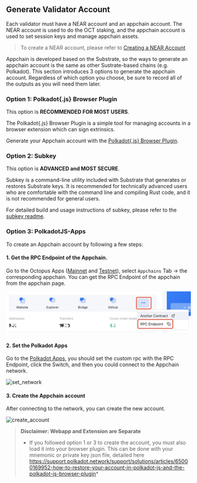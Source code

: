 ## Generate Validator Account

Each validator must have a NEAR account and an appchain account. The NEAR account is used to do the OCT staking, and the appchain account is used to set session keys and manage appchain assets.

> To create a NEAR account, please refer to [Creating a NEAR Account](https://docs.near.org/concepts/basics/accounts/creating-accounts)

Appchain is developed based on the Substrate, so the ways to generate an appchain account is the same as other Sustrate-based chains (e.g. Polkadot). This section introduces 3 options to generate the appchain account. Regardless of which option you choose, be sure to record all of the outputs as you will need them later.

### Option 1: Polkadot{.js} Browser Plugin

This option is **RECOMMENDED FOR MOST USERS**.

The Polkadot{.js} Browser Plugin is a simple tool for managing accounts in a browser extension which can sign extrinsics.

Generate your Appchain account with the [Polkadot{.js} Browser Plugin](https://wiki.polkadot.network/docs/en/learn-account-generation#polkadotjs-browser-plugin).

### Option 2: Subkey

This option is **ADVANCED and MOST SECURE**.

Subkey is a command-line utility included with Substrate that generates or restores Substrate keys. It is recommended for technically advanced users who are comfortable with the command line and compiling Rust code, and it is not recommended for general users.

For detailed build and usage instructions of subkey, please refer to the [subkey readme](https://github.com/paritytech/substrate/tree/master/bin/utils/subkey).

### Option 3: PolkadotJS-Apps

To create an Appchain account by following a few steps:

#### 1. Get the RPC Endpoint of the Appchain. 

Go to the Octopus Apps ([Mainnet](https://mainnet.oct.network) and [Testnet](https://testnet.oct.network)), select `Appchains` Tab ->  the corresponding appchain. You can get the RPC Endpoint of the appchain from the appchain page. 

![appchain_rpc](../images/maintain/appchain_rpc.jpg)

#### 2. Set the Polkadot Apps

Go to the [Polkadot Apps](https://polkadot.js.org/apps/#/explorer), you should set the custom rpc with the RPC Endpoint, click the Switch, and then you could connect to the Appchain network.

![set_network](../images/maintain/set_network.jpg)

#### 3. Create the Appchain account

After connecting to the network, you can create the new account.

![create_account](../images/maintain/create_account.jpg)

> **Disclaimer: Webapp and Extension are Separate**
>
> * If you followed option 1 or 3 to create the account, you must also load it into your browser plugin. This can be done with your mnemonic or private key json file, detailed here https://support.polkadot.network/support/solutions/articles/65000169952-how-to-restore-your-account-in-polkadot-js-and-the-polkadot-js-browser-plugin*
